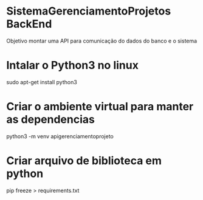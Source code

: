 # SistemaGerenciamentoProjetos BackEnd
Objetivo montar uma API para comunicação do dados do banco e o sistema

# Intalar o Python3 no linux
sudo apt-get install python3

# Criar o ambiente virtual para manter as dependencias
python3 -m venv apigerenciamentoprojeto


 # Criar arquivo de biblioteca em python
 pip freeze > requirements.txt 